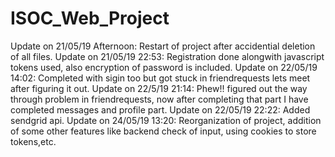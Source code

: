 # ISOC_Web_Project

Update on 21/05/19 Afternoon: Restart of project after accidential deletion of all files.
Update on 21/05/19 22:53: Registration done alongwith javascript tokens used, also encryption of password is included.
Update on 22/05/19 14:02: Completed with sigin too but got stuck in friendrequests lets meet after figuring it out.
Update on 22/5/19 21:14: Phew!! figured out the way through problem in friendrequests, now after completing that part I have 
completed messages and profile part.
Update on 22/05/19 22:22: Added sendgrid api.
Update on 24/05/19 13:20: Reorganization of project, addition of some other features like backend check of input, using cookies to store tokens,etc.
